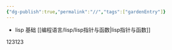 ```yaml
---
{"dg-publish":true,"permalink":"//","tags":["gardenEntry"]}
---
```


- lisp 基础
[[编程语言/lisp/lisp指针与函数\|lisp指针与函数]]

123123